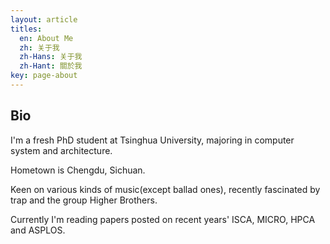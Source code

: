 ```yaml
---
layout: article
titles:
  en: About Me
  zh: 关于我
  zh-Hans: 关于我
  zh-Hant: 關於我
key: page-about
---
```


## Bio

I'm a fresh PhD student at Tsinghua University, majoring in computer system and architecture.

Hometown is Chengdu, Sichuan.

Keen on various kinds of music(except ballad ones), recently fascinated by trap and the group Higher Brothers.

Currently I'm reading papers posted on recent years' ISCA, MICRO, HPCA and ASPLOS.
